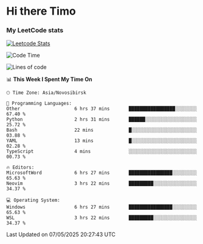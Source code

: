 # Hi there Timo
### My LeetCode stats
[![Leetcode Stats](https://leetcard.jacoblin.cool/przdtl?border=0&radius=20&ext=heatmap&theme=nord)](https://leetcode.com/przdtl)

<!--START_SECTION:waka-->
![Code Time](http://img.shields.io/badge/Code%20Time-833%20hrs%2024%20mins-blue)

![Lines of code](https://img.shields.io/badge/From%20Hello%20World%20I%27ve%20Written-84.0%20thousand%20lines%20of%20code-blue)

📊 **This Week I Spent My Time On** 

```text
🕑︎ Time Zone: Asia/Novosibirsk

💬 Programming Languages: 
Other                    6 hrs 37 mins       █████████████████░░░░░░░░   67.40 % 
Python                   2 hrs 31 mins       ██████░░░░░░░░░░░░░░░░░░░   25.72 % 
Bash                     22 mins             █░░░░░░░░░░░░░░░░░░░░░░░░   03.88 % 
YAML                     13 mins             █░░░░░░░░░░░░░░░░░░░░░░░░   02.28 % 
TypeScript               4 mins              ░░░░░░░░░░░░░░░░░░░░░░░░░   00.73 % 

🔥 Editors: 
MicrosoftWord            6 hrs 27 mins       ████████████████░░░░░░░░░   65.63 % 
Neovim                   3 hrs 22 mins       █████████░░░░░░░░░░░░░░░░   34.37 % 

💻 Operating System: 
Windows                  6 hrs 27 mins       ████████████████░░░░░░░░░   65.63 % 
WSL                      3 hrs 22 mins       █████████░░░░░░░░░░░░░░░░   34.37 % 
```


 Last Updated on 07/05/2025 20:27:43 UTC
<!--END_SECTION:waka-->
